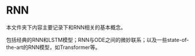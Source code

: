 # RNN

本文件夹下内容主要记录下和RNN相关的基本概念。

包括经典的RNN和LSTM模型；RNN与ODE之间的微妙联系；以及一些state-of-the-art的RNN模型，如Transformer等。
